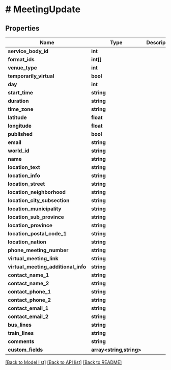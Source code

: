# # MeetingUpdate

## Properties

Name | Type | Description | Notes
------------ | ------------- | ------------- | -------------
**service_body_id** | **int** |  |
**format_ids** | **int[]** |  |
**venue_type** | **int** |  |
**temporarily_virtual** | **bool** |  | [optional]
**day** | **int** |  |
**start_time** | **string** |  |
**duration** | **string** |  |
**time_zone** | **string** |  | [optional]
**latitude** | **float** |  |
**longitude** | **float** |  |
**published** | **bool** |  |
**email** | **string** |  | [optional]
**world_id** | **string** |  | [optional]
**name** | **string** |  |
**location_text** | **string** |  | [optional]
**location_info** | **string** |  | [optional]
**location_street** | **string** |  | [optional]
**location_neighborhood** | **string** |  | [optional]
**location_city_subsection** | **string** |  | [optional]
**location_municipality** | **string** |  | [optional]
**location_sub_province** | **string** |  | [optional]
**location_province** | **string** |  | [optional]
**location_postal_code_1** | **string** |  | [optional]
**location_nation** | **string** |  | [optional]
**phone_meeting_number** | **string** |  | [optional]
**virtual_meeting_link** | **string** |  | [optional]
**virtual_meeting_additional_info** | **string** |  | [optional]
**contact_name_1** | **string** |  | [optional]
**contact_name_2** | **string** |  | [optional]
**contact_phone_1** | **string** |  | [optional]
**contact_phone_2** | **string** |  | [optional]
**contact_email_1** | **string** |  | [optional]
**contact_email_2** | **string** |  | [optional]
**bus_lines** | **string** |  | [optional]
**train_lines** | **string** |  | [optional]
**comments** | **string** |  | [optional]
**custom_fields** | **array<string,string>** |  | [optional]

[[Back to Model list]](../../README.md#models) [[Back to API list]](../../README.md#endpoints) [[Back to README]](../../README.md)
